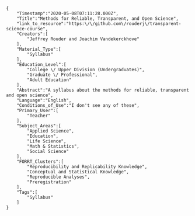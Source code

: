 
    {
        "Timestamp":"2020-05-08T07:11:28.000Z",
        "Title":"Methods for Reliable, Transparent, and Open Science",
        "link_to_resource":"https:\/\/github.com\/rouderj\/transparent-science-course",
        "Creators":[
            "Jeffrey Rouder and Joachim Vandekerckhove"
        ],
        "Material_Type":[
            "Syllabus"
        ],
        "Education_Level":[
            "College \/ Upper Division (Undergraduates)",
            "Graduate \/ Professional",
            "Adult Education"
        ],
        "Abstract":"A syllabus about the methods for reliable, transparent and open science",
        "Language":"English",
        "Conditions_of_Use":"I don't see any of these",
        "Primary_User":[
            "Teacher"
        ],
        "Subject_Areas":[
            "Applied Science",
            "Education",
            "Life Science",
            "Math & Statistics",
            "Social Science"
        ],
        "FORRT_Clusters":[
            "Reproducibility and Replicability Knowledge",
            "Conceptual and Statistical Knowledge",
            "Reproducible Analyses",
            "Preregistration"
        ],
        "Tags":[
            "Syllabus"
        ]
    }
